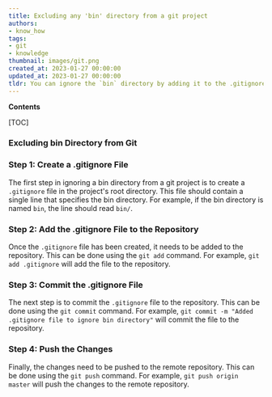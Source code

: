 ```yaml
---
title: Excluding any 'bin' directory from a git project
authors:
- know_how
tags:
- git
- knowledge
thumbnail: images/git.png
created_at: 2023-01-27 00:00:00
updated_at: 2023-01-27 00:00:00
tldr: You can ignore the `bin` directory by adding it to the .gitignore file.
---
```


**Contents**

[TOC]

### Excluding bin Directory from Git

### Step 1: Create a .gitignore File

The first step in ignoring a bin directory from a git project is to create a `.gitignore` file in the project's root directory. This file should contain a single line that specifies the bin directory. For example, if the bin directory is named `bin`, the line should read `bin/`.

### Step 2: Add the .gitignore File to the Repository

Once the `.gitignore` file has been created, it needs to be added to the repository. This can be done using the `git add` command. For example, `git add .gitignore` will add the file to the repository.

### Step 3: Commit the .gitignore File

The next step is to commit the `.gitignore` file to the repository. This can be done using the `git commit` command. For example, `git commit -m "Added .gitignore file to ignore bin directory"` will commit the file to the repository.

### Step 4: Push the Changes

Finally, the changes need to be pushed to the remote repository. This can be done using the `git push` command. For example, `git push origin master` will push the changes to the remote repository.

